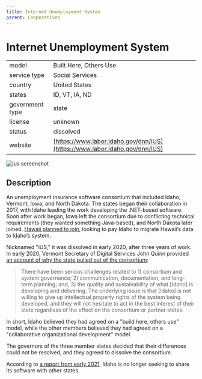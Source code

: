 ```yaml
---
title: Internet Unemployment System
parent: Cooperatives
---
```


# Internet Unemployment System

|                   |                                          |
|:------------------|:-----------------------------------------|
| model             | Built Here, Others Use 
| service type      | Social Services
| country           | United States
| states            | ID, VT, IA, ND
| government type   | state
| license           | unknown
| status            | dissolved
| website           | [https://www.labor.idaho.gov/dnn/iUS](https://www.labor.idaho.gov/dnn/iUS)

![ius screenshot](images/ius.jpg)

## Description
An unemployment insurance software consortium that included Idaho, Vermont, Iowa, and North Dakota. The states began their collaboration in 2017, with Idaho leading the work developing the .NET-based software. Soon after work began, Iowa left the consortium due to conflicting technical requirements (they wanted something Java-based), and North Dakota later joined. [Hawaii planned to join](https://www.govtech.com/computing/Have-State-Unemployment-Insurance-Systems-Recovered-from-COVID-19.html), looking to pay Idaho to migrate Hawaii’s data to Idaho’s system.

Nicknamed "iUS," it was dissolved in early 2020, after three years of work. In early 2020, Vermont Secretary of Digital Services John Quinn provided [an account of why the state pulled out of the consortium](https://vermontdailychronicle.com/2020/04/22/scott-pulled-plug-on-troubled-ui-upgrade-then-this-pandemic-hit/):

>There have been serious challenges related to 1) consortium and system governance; 2) communication, documentation, and long-term planning; and, 3) the quality and sustainability of what [Idaho] is developing and delivering. The underlying issue is that [Idaho] is not willing to give up intellectual property rights of the system being developed, and they will not hesitate to act in the best interest of their state regardless of the effect on the consortium or partner states.

In short, Idaho believed they had agreed on a "build here, others use" model, while the other members believed they had agreed on a "collaborative organizational development" model.

The governors of the three member states decided that their differences could not be resolved, and they agreed to dissolve the consortium.

According to [a report from early 2021](https://www.govtech.com/computing/Have-State-Unemployment-Insurance-Systems-Recovered-from-COVID-19.html), Idaho is no longer seeking to share its software with other states.
